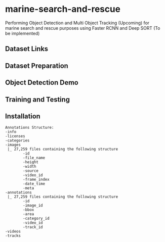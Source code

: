 # marine-search-and-rescue

Performing Object Detection and Multi Object Tracking (Upcoming) for marine search and rescue purposes using Faster RCNN and Deep SORT (To be implemented)

## Dataset Links

## Dataset Preparation

## Object Detection Demo

## Training and Testing

## Installation

```
Annotations Structure:
-info
-licenses
-categories
-images
 |_ 27,259 files containing the following structure
        -id
        -file_name
        -height
        -width
        -source
        -video_id
        -frame_index
        -date_time
        -meta
-annotations
 |_ 27,259 files containing the following structure
        -id
        -image_id
        -bbox
        -area
        -category_id
        -video_id
        -track_id
-videos
-tracks
```